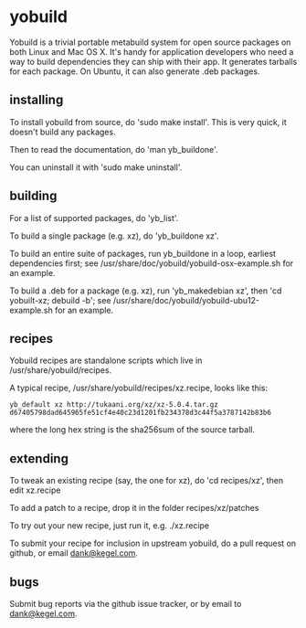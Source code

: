 # yobuild

Yobuild is a trivial portable metabuild system for open source packages
on both Linux and Mac OS X.
It's handy for application developers who need a way to build dependencies they can ship with their app.
It generates tarballs for each package.  On Ubuntu, it can also generate .deb packages.

## installing

To install yobuild from source, do 'sudo make install'.  This is very quick, it doesn't build any packages.

Then to read the documentation, do 'man yb_buildone'.

You can uninstall it with 'sudo make uninstall'.

## building

For a list of supported packages, do 'yb_list'.

To build a single package (e.g. xz), do 'yb_buildone xz'.

To build an entire suite of packages, run yb_buildone in a loop, earliest dependencies first;
see /usr/share/doc/yobuild/yobuild-osx-example.sh for an example.

To build a .deb for a package (e.g. xz), run 'yb_makedebian xz', then 'cd yobuilt-xz; debuild -b';
see /usr/share/doc/yobuild/yobuild-ubu12-example.sh for an example.

## recipes

Yobuild recipes are standalone scripts which live in /usr/share/yobuild/recipes.

A typical recipe, /usr/share/yobuild/recipes/xz.recipe, looks like this:

```
yb_default xz http://tukaani.org/xz/xz-5.0.4.tar.gz d67405798dad645965fe51cf4e40c23d1201fb234378d3c44f5a3787142b83b6
```

where the long hex string is the sha256sum of the source tarball.


## extending

To tweak an existing recipe (say, the one for xz), do 'cd recipes/xz', then edit xz.recipe

To add a patch to a recipe, drop it in the folder recipes/xz/patches

To try out your new recipe, just run it, e.g. ./xz.recipe

To submit your recipe for inclusion in upstream yobuild, do a pull request on github,
or email dank@kegel.com.

## bugs

Submit bug reports via the github issue tracker, or by email to dank@kegel.com.
